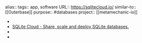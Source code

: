 alias::
tags:: app, software
URL:: https://sqlitecloud.io/
similar-to:: [[Outerbase]] 
purpose:: #databases 
project:: [[metamechanic-io]]

-
- [SQLite Cloud - Share, scale and deploy SQLite databases.](https://sqlitecloud.io/)
-
-